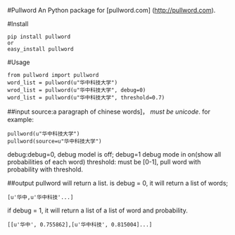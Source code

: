 #Pullword
An Python package for [pullword.com] (http://pullword.com). 

#Install
``` 
pip install pullword 
or 
easy_install pullword 
```

#Usage
```
from pullword import pullword 
word_list = pullword(u"华中科技大学")
wrod_list = pullword(u"华中科技大学", debug=0)
word_list = pullword(u"华中科技大学", threshold=0.7)
```
##input
source:a paragraph of chinese words]， *must be unicode*. for example:
```
pullword(u"华中科技大学")
pullword(source=u"华中科技大学")
```
debug:debug=0, debug model is off; debug=1 debug mode in on(show all probabilities of each word)
threshold: must be [0-1],  pull word with probability with threshold.

##output
pullword will return a list.
is debug = 0, it will return a list of words;
```
[u'华中,u'华中科技'...]
```
if debug = 1, it will return a list of a list of word and probability.
```
[[u'华中', 0.755862],[u'华中科技', 0.815004]...]
```


